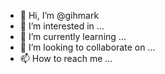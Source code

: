 - 👋 Hi, I’m @gihmark
- 👀 I’m interested in ...
- 🌱 I’m currently learning ...
- 💞️ I’m looking to collaborate on ...
- 📫 How to reach me ...

<!---
gihmark/gihmark is a ✨ special ✨ repository because its `README.md` (this file) appears on your GitHub profile.
You can click the Preview link to take a look at your changes.
--->
